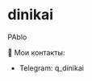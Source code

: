 <h1>dinikai</h1>
<p>
PAblo
</p>
📩 Мои контакты:
<ul>
<li>Telegram: q_dinikai</li>
</ul>

<!---
dinikai/dinikai is a ✨ special ✨ repository because its `README.md` (this file) appears on your GitHub profile.
You can click the Preview link to take a look at your changes.
--->
